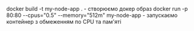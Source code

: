 docker build -t my-node-app . - створюємо докер образ
docker run -p 80:80 --cpus="0.5" --memory="512m" my-node-app - запускаємо контейнер з обмеженням по CPU та пам'яті
